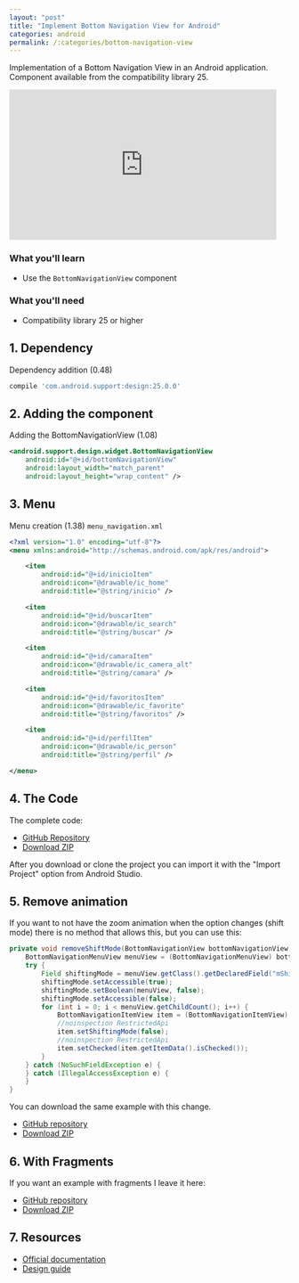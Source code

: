 ```yaml
---
layout: "post"
title: "Implement Bottom Navigation View for Android"
categories: android
permalink: /:categories/bottom-navigation-view
---
```

Implementation of a Bottom Navigation View in an Android application. Component available from the compatibility library 25.

<iframe width="480" height="270" src="https://www.youtube.com/embed/aTPwcWQIckw" frameborder="0" allow="accelerometer; autoplay; encrypted-media; gyroscope; picture-in-picture" allowfullscreen></iframe>

### What you'll learn
* Use the `BottomNavigationView` component

### What you'll need
* Compatibility library 25 or higher

## 1. Dependency
Dependency addition (0.48)

```groovy
compile 'com.android.support:design:25.0.0'
```

## 2. Adding  the component
Adding the BottomNavigationView (1.08)

```xml
<android.support.design.widget.BottomNavigationView  
    android:id="@+id/bottomNavigationView"
    android:layout_width="match_parent"
    android:layout_height="wrap_content" />
```

## 3. Menu
Menu creation (1.38)
`menu_navigation.xml`

```xml
<?xml version="1.0" encoding="utf-8"?>  
<menu xmlns:android="http://schemas.android.com/apk/res/android">

    <item
        android:id="@+id/inicioItem"
        android:icon="@drawable/ic_home"
        android:title="@string/inicio" />

    <item
        android:id="@+id/buscarItem"
        android:icon="@drawable/ic_search"
        android:title="@string/buscar" />

    <item
        android:id="@+id/camaraItem"
        android:icon="@drawable/ic_camera_alt"
        android:title="@string/camara" />

    <item
        android:id="@+id/favoritosItem"
        android:icon="@drawable/ic_favorite"
        android:title="@string/favoritos" />

    <item
        android:id="@+id/perfilItem"
        android:icon="@drawable/ic_person"
        android:title="@string/perfil" />

</menu>
```

## 4. The Code
The complete code:

* [GitHub Repository](https://github.com/adanieldev/BottomNavigationViewSample)
* [Download ZIP](https://github.com/adanieldev/BottomNavigationViewSample/archive/master.zip)

After you download or clone the project you can import it with the "Import Project" option from Android Studio.

## 5. Remove animation

If you want to not have the zoom animation when the option changes (shift mode) there is no method that allows this, but you can use this:

```java
private void removeShiftMode(BottomNavigationView bottomNavigationView) {
    BottomNavigationMenuView menuView = (BottomNavigationMenuView) bottomNavigationView.getChildAt(0);
    try {
        Field shiftingMode = menuView.getClass().getDeclaredField("mShiftingMode");
        shiftingMode.setAccessible(true);
        shiftingMode.setBoolean(menuView, false);
        shiftingMode.setAccessible(false);
        for (int i = 0; i < menuView.getChildCount(); i++) {
            BottomNavigationItemView item = (BottomNavigationItemView) menuView.getChildAt(i);
            //noinspection RestrictedApi
            item.setShiftingMode(false);
            //noinspection RestrictedApi
            item.setChecked(item.getItemData().isChecked());
        }
    } catch (NoSuchFieldException e) {
    } catch (IllegalAccessException e) {
    }
}
```

You can download the same example with this change.

* [GitHub repository](https://github.com/adanieldev/BottomNavigationViewSample/tree/remove-shift)
* [Download ZIP](https://github.com/adanieldev/BottomNavigationViewSample/archive/remove-shift.zip)

## 6. With Fragments

If you want an example with fragments I leave it here:

* [GitHub repository](https://github.com/adanieldev/BottomNavigationViewSample/tree/fragments)
* [Download ZIP](https://github.com/adanieldev/BottomNavigationViewSample/archive/fragments.zip)

## 7. Resources

* [Official documentation](https://developer.android.com/reference/android/support/design/widget/BottomNavigationView.html)
* [Design guide](https://material.io/design/components/bottom-navigation.html)